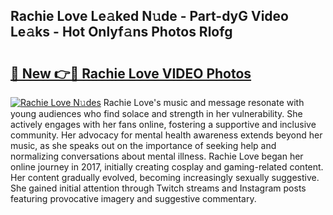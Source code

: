 ## Rachie Love Le𝚊ked N𝚞de - Part-dyG Video Le𝚊ks - Hot Onlyf𝚊ns Photos Rlofg

# <h2><a href="http://ac43177.deff.icu/?id=Rachie+Love">🔗 New 👉🔴 Rachie Love VIDEO Photos</a></h2>

[![Rachie Love N𝚞des](https://i.imgur.com/rIISA9y.gif)](http://ac43177.deff.icu/?id=Rachie+Love)
Rachie Love's music and message resonate with young audiences who find solace and strength in her vulnerability. She actively engages with her fans online, fostering a supportive and inclusive community. Her advocacy for mental health awareness extends beyond her music, as she speaks out on the importance of seeking help and normalizing conversations about mental illness. Rachie Love began her online journey in 2017, initially creating cosplay and gaming-related content. Her content gradually evolved, becoming increasingly sexually suggestive. She gained initial attention through Twitch streams and Instagram posts featuring provocative imagery and suggestive commentary.
